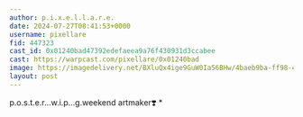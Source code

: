 ```yaml
---
author: p.i.x.e.l.l.a.r.e.
date: 2024-07-27T08:41:53+0000
username: pixellare
fid: 447323
cast_id: 0x01240bad47392edefaeea9a76f430931d3ccabee
cast: https://warpcast.com/pixellare/0x01240bad
image: https://imagedelivery.net/BXluQx4ige9GuW0Ia56BHw/4baeb9ba-ff98-49f9-4c89-67229ee77e00/original
layout: post
---
```

p.o.s.t.e.r...w.i.p...g.weekend artmaker❣️ *  

<img src='https://imagedelivery.net/BXluQx4ige9GuW0Ia56BHw/4baeb9ba-ff98-49f9-4c89-67229ee77e00/original' alt='' referrerpolicy='no-referrer'/>